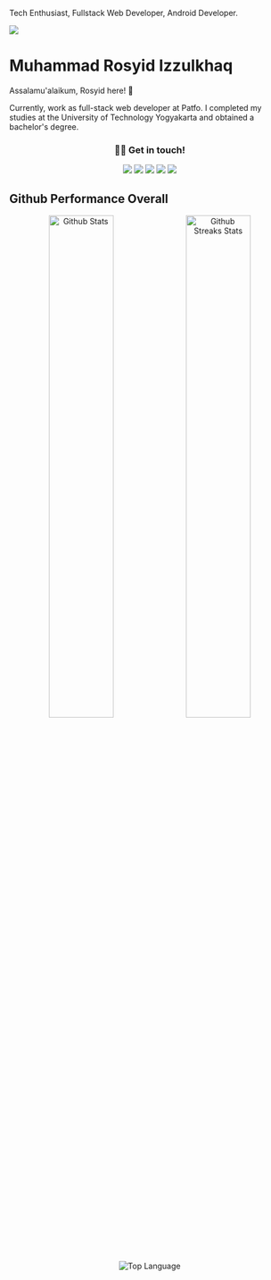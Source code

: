 Tech Enthusiast, Fullstack Web Developer, Android Developer.

![](http://estruyf-github.azurewebsites.net/api/VisitorHit?user=rsdiz&repo=rsdiz&countColorcountColor)

# Muhammad Rosyid Izzulkhaq

Assalamu'alaikum, Rosyid here! 👋

Currently, work as full-stack web developer at Patfo. I completed my studies at the University of Technology Yogyakarta and obtained a bachelor's degree.

<h3 align="center">🤝🏻 Get in touch!</h3>

<p align="center">
  <a href="https://www.linkedin.com/in/rsdiz/"><img src="https://img.shields.io/badge/-LinkedIn-0077B5?style=for-the-badge&logo=Linkedin&logoColor=white"/></a>
  <a href="https://rosyidiz.medium.com/"><img src="https://img.shields.io/badge/-Medium-000000?style=for-the-badge&labelColor=000000&logo=Medium&link=https://rosyidiz.medium.com/"/></a>
  <a href="mailto:rsdiz@pm.me"><img src="https://img.shields.io/badge/-ProtonMail-212121?style=for-the-badge&logo=ProtonMail&logoColor=white"/></a>
  <a href="https://t.me/rsdiz"><img src="https://img.shields.io/badge/-Telegram-0077B5?style=for-the-badge&logo=Telegram&logoColor=white"/></a>
  <a href="https://www.facebook.com/rsdiz/"><img src="https://img.shields.io/badge/-Facebook-0077B5?style=for-the-badge&logo=Facebook&logoColor=white"/></a>
</p>

## Github Performance Overall

<p align="center">
  <img src="https://github-readme-stats.vercel.app/api?username=rsdiz&show_icons=true" width="48%" alt="Github Stats"/>
  <img src="https://github-readme-streak-stats.herokuapp.com/?user=rsdiz&hide_border=true" width="48%" alt="Github Streaks Stats"/>
  <br/>
  <img src="https://github-readme-stats.vercel.app/api/top-langs/?username=rsdiz&layout=compact" alt="Top Language"/>
</p>
